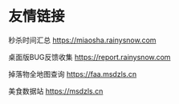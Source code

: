 # 友情链接

秒杀时间汇总 https://miaosha.rainysnow.com

桌面版BUG反馈收集 https://report.rainysnow.com

掉落物全地图查询 https://faa.msdzls.cn

美食数据站 https://msdzls.cn
